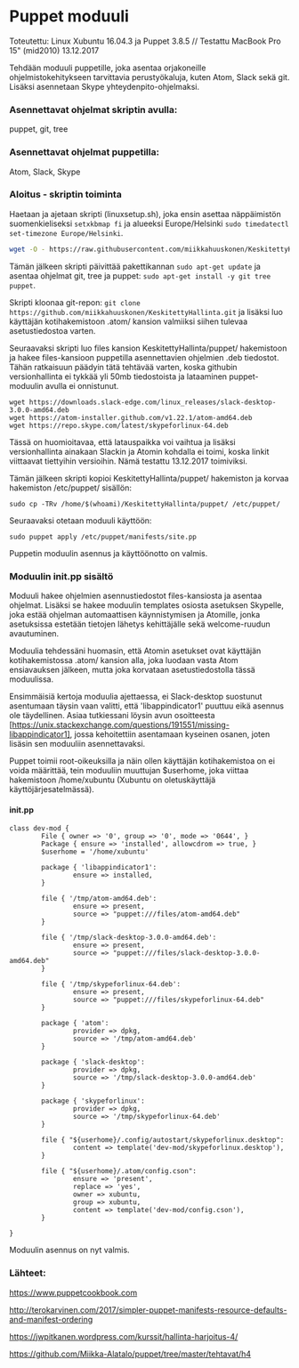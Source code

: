 # Puppet moduuli

Toteutettu: Linux Xubuntu 16.04.3 ja Puppet 3.8.5 // Testattu MacBook Pro 15" (mid2010) 13.12.2017

Tehdään moduuli puppetille, joka asentaa orjakoneille ohjelmistokehitykseen tarvittavia perustyökaluja, kuten
Atom, Slack sekä git. Lisäksi asennetaan Skype yhteydenpito-ohjelmaksi.

### Asennettavat ohjelmat skriptin avulla:

puppet, git, tree

### Asennettavat ohjelmat puppetilla:

Atom, Slack, Skype

### Aloitus - skriptin toiminta
Haetaan ja ajetaan skripti (linuxsetup.sh), joka ensin asettaa näppäimistön suomenkieliseksi ```setxkbmap fi``` ja alueeksi
Europe/Helsinki ```sudo timedatectl set-timezone Europe/Helsinki```.

```bash
wget -O - https://raw.githubusercontent.com/miikkahuuskonen/KeskitettyHallinta/master/setup/linuxsetup.sh | bash
```

Tämän jälkeen skripti päivittää pakettikannan ```sudo apt-get update``` ja asentaa ohjelmat git, tree ja puppet: 
```sudo apt-get install -y git tree puppet```.

Skripti kloonaa git-repon: ```git clone https://github.com/miikkahuuskonen/KeskitettyHallinta.git```
ja lisäksi luo käyttäjän kotihakemistoon .atom/ kansion valmiiksi siihen tulevaa asetustiedostoa varten.

Seuraavaksi skripti luo files kansion KeskitettyHallinta/puppet/ hakemistoon ja hakee files-kansioon puppetilla asennettavien ohjelmien .deb tiedostot. Tähän ratkaisuun päädyin tätä tehtävää varten, koska githubin versionhallinta ei tykkää yli 50mb tiedostoista ja lataaminen puppet-moduulin avulla ei onnistunut.

```
wget https://downloads.slack-edge.com/linux_releases/slack-desktop-3.0.0-amd64.deb
wget https://atom-installer.github.com/v1.22.1/atom-amd64.deb
wget https://repo.skype.com/latest/skypeforlinux-64.deb
```
Tässä on huomioitavaa, että latauspaikka voi vaihtua ja lisäksi versionhallinta ainakaan Slackin ja Atomin kohdalla ei toimi, koska linkit viittaavat tiettyihin versioihin. Nämä testattu 13.12.2017 toimiviksi.

Tämän jälkeen skripti kopioi KeskitettyHallinta/puppet/ hakemiston ja korvaa hakemiston /etc/puppet/ sisällön:

```
sudo cp -TRv /home/$(whoami)/KeskitettyHallinta/puppet/ /etc/puppet/
```

Seuraavaksi otetaan moduuli käyttöön:
```
sudo puppet apply /etc/puppet/manifests/site.pp
```

Puppetin moduulin asennus ja käyttöönotto on valmis.

### Moduulin init.pp sisältö

Moduuli hakee ohjelmien asennustiedostot files-kansiosta ja asentaa ohjelmat.
Lisäksi se hakee moduulin templates osiosta asetuksen Skypelle, joka estää ohjelman automaattisen käynnistymisen ja
Atomille, jonka asetuksissa estetään tietojen lähetys kehittäjälle sekä welcome-ruudun avautuminen.

Moduulia tehdessäni huomasin, että Atomin asetukset ovat käyttäjän kotihakemistossa .atom/ kansion alla, joka luodaan vasta Atom ensiavauksen jälkeen, mutta joka korvataan asetustiedostolla tässä moduulissa.

Ensimmäisiä kertoja moduulia ajettaessa, ei Slack-desktop suostunut asentumaan täysin vaan valitti, että 'libappindicator1' puuttuu eikä asennus ole täydellinen. Asiaa tutkiessani löysin avun osoitteesta [https://unix.stackexchange.com/questions/191551/missing-libappindicator1],
jossa kehoitettiin asentamaan kyseinen osanen, joten lisäsin sen moduuliin asennettavaksi.

Puppet toimii root-oikeuksilla ja näin ollen käyttäjän kotihakemistoa on ei voida määrittää, tein moduuliin muuttujan $userhome, joka viittaa hakemistoon /home/xubuntu (Xubuntu on oletuskäyttäjä käyttöjärjesatelmässä).

#### init.pp
```
class dev-mod {
        File { owner => '0', group => '0', mode => '0644', }
        Package { ensure => 'installed', allowcdrom => true, }
        $userhome = '/home/xubuntu'

        package { 'libappindicator1':
                ensure => installed,
        }

        file { '/tmp/atom-amd64.deb':
                ensure => present,
                source => "puppet:///files/atom-amd64.deb"
        }

        file { '/tmp/slack-desktop-3.0.0-amd64.deb':
                ensure => present,
                source => "puppet:///files/slack-desktop-3.0.0-amd64.deb"
        }

        file { '/tmp/skypeforlinux-64.deb':
                ensure => present,
                source => "puppet:///files/skypeforlinux-64.deb"
        }

        package { 'atom':
                provider => dpkg,
                source => '/tmp/atom-amd64.deb'
        }

        package { 'slack-desktop':
                provider => dpkg,
                source => '/tmp/slack-desktop-3.0.0-amd64.deb'
        }

        package { 'skypeforlinux':
                provider => dpkg,
                source => '/tmp/skypeforlinux-64.deb'
        }

        file { "${userhome}/.config/autostart/skypeforlinux.desktop":
                content => template('dev-mod/skypeforlinux.desktop'),
        }
        
        file { "${userhome}/.atom/config.cson":
                ensure => 'present',
                replace => 'yes',
                owner => xubuntu,
                group => xubuntu,
                content => template('dev-mod/config.cson'),
        }

}

```
Moduulin asennus on nyt valmis.



### Lähteet:
https://www.puppetcookbook.com

http://terokarvinen.com/2017/simpler-puppet-manifests-resource-defaults-and-manifest-ordering

https://jwpitkanen.wordpress.com/kurssit/hallinta-harjoitus-4/

https://github.com/Miikka-Alatalo/puppet/tree/master/tehtavat/h4
